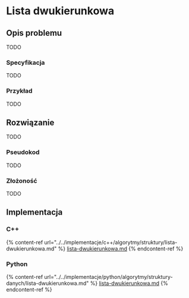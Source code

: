 # Lista dwukierunkowa

## Opis problemu

TODO

### Specyfikacja

TODO

### Przykład

TODO

## Rozwiązanie

TODO

### Pseudokod

TODO

### Złożoność

TODO

## Implementacja

### C++

{% content-ref url="../../implementacje/c++/algorytmy/struktury/lista-dwukierunkowa.md" %}
[lista-dwukierunkowa.md](../../implementacje/c++/algorytmy/struktury/lista-dwukierunkowa.md)
{% endcontent-ref %}

### Python

{% content-ref url="../../implementacje/python/algorytmy/struktury-danych/lista-dwukierunkowa.md" %}
[lista-dwukierunkowa.md](../../implementacje/python/algorytmy/struktury-danych/lista-dwukierunkowa.md)
{% endcontent-ref %}
